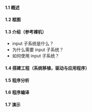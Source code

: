 #### 1.1 概述

#### 1.2 框图

#### 1.3 介绍（参考裸机）
- input 子系统是什么？
- 为什么需要 input 子系统？
- 如何使用 input 子系统？

#### 1.4 搭建工程（系统移植，驱动与应用程序）

#### 1.5 程序分析

#### 1.6 程序编译

#### 1.7 演示